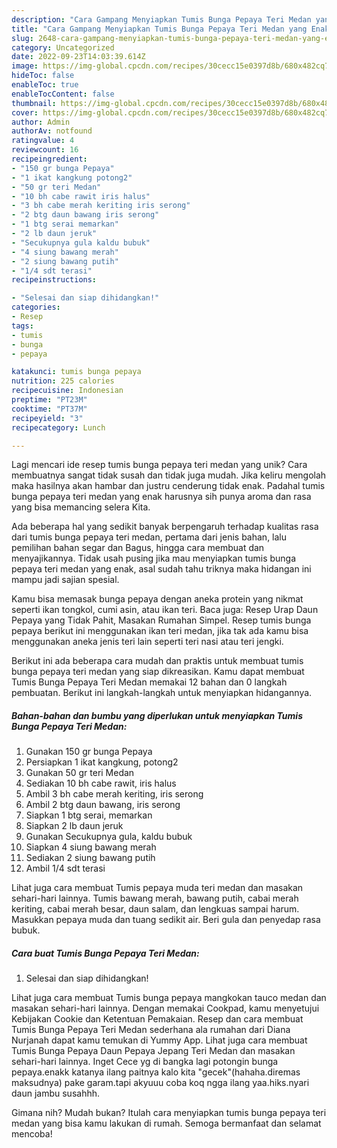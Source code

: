 ```yaml
---
description: "Cara Gampang Menyiapkan Tumis Bunga Pepaya Teri Medan yang Enak"
title: "Cara Gampang Menyiapkan Tumis Bunga Pepaya Teri Medan yang Enak"
slug: 2648-cara-gampang-menyiapkan-tumis-bunga-pepaya-teri-medan-yang-enak
category: Uncategorized
date: 2022-09-23T14:03:39.614Z
image: https://img-global.cpcdn.com/recipes/30cecc15e0397d8b/680x482cq70/tumis-bunga-pepaya-teri-medan-foto-resep-utama.jpg
hideToc: false
enableToc: true
enableTocContent: false
thumbnail: https://img-global.cpcdn.com/recipes/30cecc15e0397d8b/680x482cq70/tumis-bunga-pepaya-teri-medan-foto-resep-utama.jpg
cover: https://img-global.cpcdn.com/recipes/30cecc15e0397d8b/680x482cq70/tumis-bunga-pepaya-teri-medan-foto-resep-utama.jpg
author: Admin
authorAv: notfound
ratingvalue: 4
reviewcount: 16
recipeingredient:
- "150 gr bunga Pepaya"
- "1 ikat kangkung potong2"
- "50 gr teri Medan"
- "10 bh cabe rawit iris halus"
- "3 bh cabe merah keriting iris serong"
- "2 btg daun bawang iris serong"
- "1 btg serai memarkan"
- "2 lb daun jeruk"
- "Secukupnya gula kaldu bubuk"
- "4 siung bawang merah"
- "2 siung bawang putih"
- "1/4 sdt terasi"
recipeinstructions:

- "Selesai dan siap dihidangkan!"
categories:
- Resep
tags:
- tumis
- bunga
- pepaya

katakunci: tumis bunga pepaya 
nutrition: 225 calories
recipecuisine: Indonesian
preptime: "PT23M"
cooktime: "PT37M"
recipeyield: "3"
recipecategory: Lunch

---
```





Lagi mencari ide resep tumis bunga pepaya teri medan yang unik? Cara membuatnya sangat tidak susah dan tidak juga mudah. Jika keliru mengolah maka hasilnya akan hambar dan justru cenderung tidak enak. Padahal tumis bunga pepaya teri medan yang enak harusnya sih punya aroma dan rasa yang bisa memancing selera Kita.





Ada beberapa hal yang sedikit banyak berpengaruh terhadap kualitas rasa dari tumis bunga pepaya teri medan, pertama dari jenis bahan, lalu pemilihan bahan segar dan Bagus, hingga cara membuat dan menyajikannya. Tidak usah pusing jika mau menyiapkan tumis bunga pepaya teri medan yang enak,      asal sudah tahu triknya maka hidangan ini mampu jadi sajian spesial.














Kamu bisa memasak bunga pepaya dengan aneka protein yang nikmat seperti ikan tongkol, cumi asin, atau ikan teri. Baca juga: Resep Urap Daun Pepaya yang Tidak Pahit, Masakan Rumahan Simpel. Resep tumis bunga pepaya berikut ini menggunakan ikan teri medan, jika tak ada kamu bisa menggunakan aneka jenis teri lain seperti teri nasi atau teri jengki.






Berikut ini ada beberapa cara mudah dan praktis untuk membuat tumis bunga pepaya teri medan yang siap dikreasikan. Kamu dapat membuat Tumis Bunga Pepaya Teri Medan memakai 12 bahan dan 0 langkah pembuatan. Berikut ini langkah-langkah untuk menyiapkan hidangannya.

<!--inarticleads1-->

##### Bahan-bahan dan bumbu yang diperlukan untuk menyiapkan Tumis Bunga Pepaya Teri Medan:

1. Gunakan 150 gr bunga Pepaya
1. Persiapkan 1 ikat kangkung, potong2
1. Gunakan 50 gr teri Medan
1. Sediakan 10 bh cabe rawit, iris halus
1. Ambil 3 bh cabe merah keriting, iris serong
1. Ambil 2 btg daun bawang, iris serong
1. Siapkan 1 btg serai, memarkan
1. Siapkan 2 lb daun jeruk
1. Gunakan Secukupnya gula, kaldu bubuk
1. Siapkan 4 siung bawang merah
1. Sediakan 2 siung bawang putih
1. Ambil 1/4 sdt terasi


Lihat juga cara membuat Tumis pepaya muda teri medan dan masakan sehari-hari lainnya. Tumis bawang merah, bawang putih, cabai merah keriting, cabai merah besar, daun salam, dan lengkuas sampai harum. Masukkan pepaya muda dan tuang sedikit air. Beri gula dan penyedap rasa bubuk. 

<!--inarticleads2-->

##### Cara buat Tumis Bunga Pepaya Teri Medan:


1. Selesai dan siap dihidangkan!

Lihat juga cara membuat Tumis bunga pepaya mangkokan tauco medan dan masakan sehari-hari lainnya. Dengan memakai Cookpad, kamu menyetujui Kebijakan Cookie dan Ketentuan Pemakaian. Resep dan cara membuat Tumis Bunga Pepaya Teri Medan sederhana ala rumahan dari Diana Nurjanah dapat kamu temukan di Yummy App. Lihat juga cara membuat Tumis Bunga Pepaya Daun Pepaya Jepang Teri Medan dan masakan sehari-hari lainnya. Inget Cece yg di bangka lagi potongin bunga pepaya.enakk katanya ilang paitnya kalo kita &#34;gecek&#34;(hahaha.diremas maksudnya) pake garam.tapi akyuuu coba koq ngga ilang yaa.hiks.nyari daun jambu susahhh. 

Gimana nih? Mudah bukan? Itulah cara menyiapkan tumis bunga pepaya teri medan yang bisa kamu lakukan di rumah. Semoga bermanfaat dan selamat mencoba!
